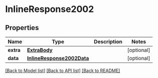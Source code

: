 # InlineResponse2002

## Properties
Name | Type | Description | Notes
------------ | ------------- | ------------- | -------------
**extra** | [**ExtraBody**](ExtraBody.md) |  | [optional] 
**data** | [**InlineResponse2002Data**](InlineResponse2002Data.md) |  | [optional] 

[[Back to Model list]](../README.md#documentation-for-models) [[Back to API list]](../README.md#documentation-for-api-endpoints) [[Back to README]](../README.md)

